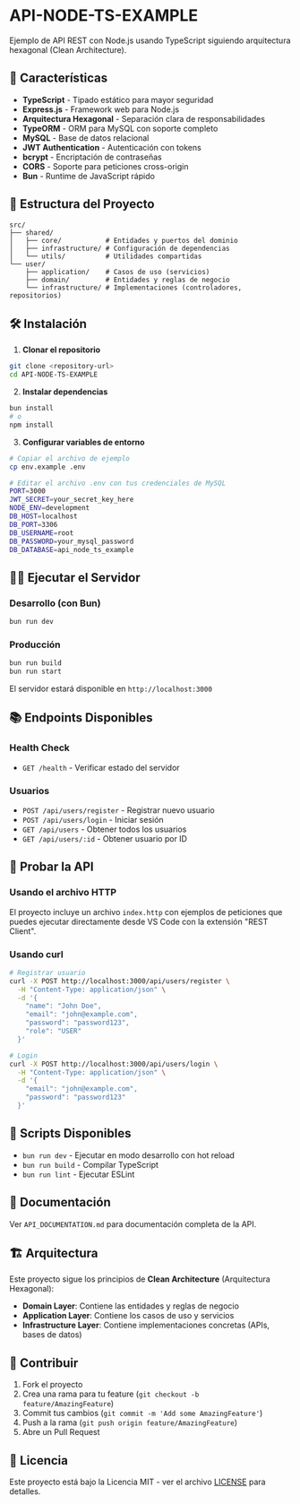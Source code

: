 # API-NODE-TS-EXAMPLE

Ejemplo de API REST con Node.js usando TypeScript siguiendo arquitectura hexagonal (Clean Architecture).

## 🚀 Características

- **TypeScript** - Tipado estático para mayor seguridad
- **Express.js** - Framework web para Node.js
- **Arquitectura Hexagonal** - Separación clara de responsabilidades
- **TypeORM** - ORM para MySQL con soporte completo
- **MySQL** - Base de datos relacional
- **JWT Authentication** - Autenticación con tokens
- **bcrypt** - Encriptación de contraseñas
- **CORS** - Soporte para peticiones cross-origin
- **Bun** - Runtime de JavaScript rápido

## 📁 Estructura del Proyecto

```
src/
├── shared/
│   ├── core/           # Entidades y puertos del dominio
│   ├── infrastructure/ # Configuración de dependencias
│   └── utils/          # Utilidades compartidas
└── user/
    ├── application/    # Casos de uso (servicios)
    ├── domain/         # Entidades y reglas de negocio
    └── infrastructure/ # Implementaciones (controladores, repositorios)
```

## 🛠️ Instalación

1. **Clonar el repositorio**
```bash
git clone <repository-url>
cd API-NODE-TS-EXAMPLE
```

2. **Instalar dependencias**
```bash
bun install
# o
npm install
```

3. **Configurar variables de entorno**
```bash
# Copiar el archivo de ejemplo
cp env.example .env

# Editar el archivo .env con tus credenciales de MySQL
PORT=3000
JWT_SECRET=your_secret_key_here
NODE_ENV=development
DB_HOST=localhost
DB_PORT=3306
DB_USERNAME=root
DB_PASSWORD=your_mysql_password
DB_DATABASE=api_node_ts_example
```

## 🏃‍♂️ Ejecutar el Servidor

### Desarrollo (con Bun)
```bash
bun run dev
```

### Producción
```bash
bun run build
bun run start
```

El servidor estará disponible en `http://localhost:3000`

## 📚 Endpoints Disponibles

### Health Check
- `GET /health` - Verificar estado del servidor

### Usuarios
- `POST /api/users/register` - Registrar nuevo usuario
- `POST /api/users/login` - Iniciar sesión
- `GET /api/users` - Obtener todos los usuarios
- `GET /api/users/:id` - Obtener usuario por ID

## 🧪 Probar la API

### Usando el archivo HTTP
El proyecto incluye un archivo `index.http` con ejemplos de peticiones que puedes ejecutar directamente desde VS Code con la extensión "REST Client".

### Usando curl
```bash
# Registrar usuario
curl -X POST http://localhost:3000/api/users/register \
  -H "Content-Type: application/json" \
  -d '{
    "name": "John Doe",
    "email": "john@example.com",
    "password": "password123",
    "role": "USER"
  }'

# Login
curl -X POST http://localhost:3000/api/users/login \
  -H "Content-Type: application/json" \
  -d '{
    "email": "john@example.com",
    "password": "password123"
  }'
```

## 🔧 Scripts Disponibles

- `bun run dev` - Ejecutar en modo desarrollo con hot reload
- `bun run build` - Compilar TypeScript
- `bun run lint` - Ejecutar ESLint

## 📖 Documentación

Ver `API_DOCUMENTATION.md` para documentación completa de la API.

## 🏗️ Arquitectura

Este proyecto sigue los principios de **Clean Architecture** (Arquitectura Hexagonal):

- **Domain Layer**: Contiene las entidades y reglas de negocio
- **Application Layer**: Contiene los casos de uso y servicios
- **Infrastructure Layer**: Contiene implementaciones concretas (APIs, bases de datos)

## 🤝 Contribuir

1. Fork el proyecto
2. Crea una rama para tu feature (`git checkout -b feature/AmazingFeature`)
3. Commit tus cambios (`git commit -m 'Add some AmazingFeature'`)
4. Push a la rama (`git push origin feature/AmazingFeature`)
5. Abre un Pull Request

## 📄 Licencia

Este proyecto está bajo la Licencia MIT - ver el archivo [LICENSE](LICENSE) para detalles.
